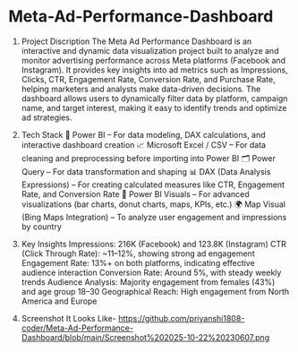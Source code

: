 # Meta-Ad-Performance-Dashboard
1.  Project Discription
The Meta Ad Performance Dashboard is an interactive and dynamic data visualization project built to analyze and monitor advertising performance across Meta platforms (Facebook and Instagram).
It provides key insights into ad metrics such as Impressions, Clicks, CTR, Engagement Rate, Conversion Rate, and Purchase Rate, helping marketers and analysts make data-driven decisions.
The dashboard allows users to dynamically filter data by platform, campaign name, and target interest, making it easy to identify trends and optimize ad strategies.

2.  Tech Stack
🧩 Power BI – For data modeling, DAX calculations, and interactive dashboard creation
📈 Microsoft Excel / CSV – For data cleaning and preprocessing before importing into Power BI
🗂️ Power Query – For data transformation and shaping
📊 DAX (Data Analysis Expressions) – For creating calculated measures like CTR, Engagement Rate, and Conversion Rate
🎨 Power BI Visuals – For advanced visualizations (bar charts, donut charts, maps, KPIs, etc.)
🌍 Map Visual (Bing Maps Integration) – To analyze user engagement and impressions by country

3.  Key Insights
Impressions: 216K (Facebook) and 123.8K (Instagram)
CTR (Click Through Rate): ~11–12%, showing strong ad engagement
Engagement Rate: 13%+ on both platforms, indicating effective audience interaction
Conversion Rate: Around 5%, with steady weekly trends
Audience Analysis: Majority engagement from females (43%) and age group 18–30
Geographical Reach: High engagement from North America and Europe

4. Screenshot
   It Looks Like- https://github.com/priyanshi1808-coder/Meta-Ad-Performance-Dashboard/blob/main/Screenshot%202025-10-22%20230607.png
